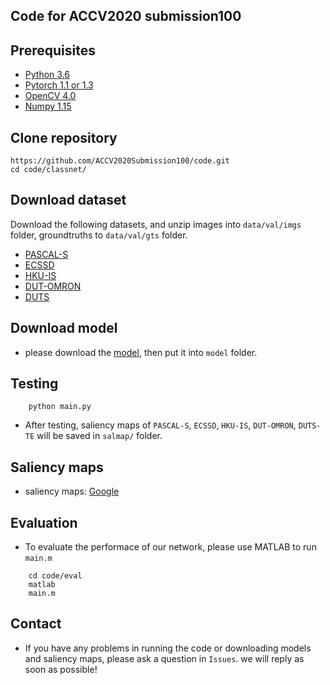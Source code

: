 ## Code for ACCV2020 submission100

## Prerequisites
- [Python 3.6](https://www.python.org/)
- [Pytorch 1.1 or 1.3](http://pytorch.org/)
- [OpenCV 4.0](https://opencv.org/)
- [Numpy 1.15](https://numpy.org/)

## Clone repository
```shell
https://github.com/ACCV2020Submission100/code.git
cd code/classnet/
```

## Download dataset

Download the following datasets, and unzip images into `data/val/imgs` folder, groundtruths
to `data/val/gts` folder.

- [PASCAL-S](http://cbi.gatech.edu/salobj/)
- [ECSSD](http://www.cse.cuhk.edu.hk/leojia/projects/hsaliency/dataset.html)
- [HKU-IS](https://i.cs.hku.hk/~gbli/deep_saliency.html)
- [DUT-OMRON](http://saliencydetection.net/dut-omron/)
- [DUTS](http://saliencydetection.net/duts/)

## Download model
- please download the [model](https://drive.google.com/file/d/1d18GHNeaR_Hg91LlNJQNL_HNkyoW-5qs/view?usp=sharing), then put it into `model` folder.

## Testing

```shell
    python main.py
```
- After testing, saliency maps of `PASCAL-S`, `ECSSD`, `HKU-IS`, `DUT-OMRON`, `DUTS-TE` will be saved in `salmap/` folder.

## Saliency maps 
- saliency maps: [Google](https://drive.google.com/file/d/1onVgaG-5GUuudLGMGOuscV6iiOFg3O6e/view?usp=sharing)

## Evaluation
- To evaluate the performace of our network, please use MATLAB to run `main.m`
```shell
    cd code/eval
    matlab
    main.m
```

## Contact
- If you have any problems in running the code or downloading models and saliency maps, please ask a question in `Issues`.
we will reply as soon as possible!
